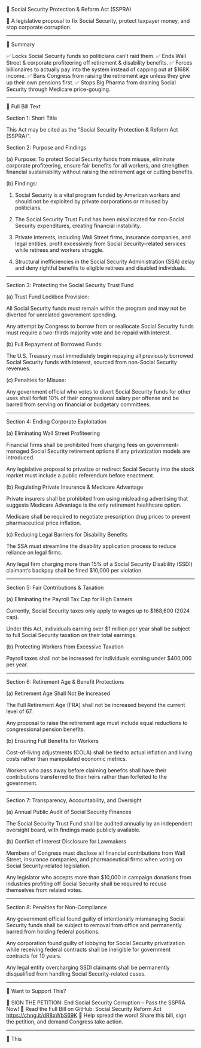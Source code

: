 📜 Social Security Protection & Reform Act (SSPRA)

🚀 A legislative proposal to fix Social Security, protect taxpayer money, and stop corporate corruption.


---

📌 Summary

✅ Locks Social Security funds so politicians can’t raid them.
✅ Ends Wall Street & corporate profiteering off retirement & disability benefits.
✅ Forces billionaires to actually pay into the system instead of capping out at $168K income.
✅ Bans Congress from raising the retirement age unless they give up their own pensions first.
✅ Stops Big Pharma from draining Social Security through Medicare price-gouging.


---

📜 Full Bill Text

Section 1: Short Title

This Act may be cited as the "Social Security Protection & Reform Act (SSPRA)".

Section 2: Purpose and Findings

(a) Purpose:
To protect Social Security funds from misuse, eliminate corporate profiteering, ensure fair benefits for all workers, and strengthen financial sustainability without raising the retirement age or cutting benefits.

(b) Findings:

1. Social Security is a vital program funded by American workers and should not be exploited by private corporations or misused by politicians.


2. The Social Security Trust Fund has been misallocated for non-Social Security expenditures, creating financial instability.


3. Private interests, including Wall Street firms, insurance companies, and legal entities, profit excessively from Social Security-related services while retirees and workers struggle.


4. Structural inefficiencies in the Social Security Administration (SSA) delay and deny rightful benefits to eligible retirees and disabled individuals.




---

Section 3: Protecting the Social Security Trust Fund

(a) Trust Fund Lockbox Provision:

All Social Security funds must remain within the program and may not be diverted for unrelated government spending.

Any attempt by Congress to borrow from or reallocate Social Security funds must require a two-thirds majority vote and be repaid with interest.


(b) Full Repayment of Borrowed Funds:

The U.S. Treasury must immediately begin repaying all previously borrowed Social Security funds with interest, sourced from non-Social Security revenues.


(c) Penalties for Misuse:

Any government official who votes to divert Social Security funds for other uses shall forfeit 10% of their congressional salary per offense and be barred from serving on financial or budgetary committees.



---

Section 4: Ending Corporate Exploitation

(a) Eliminating Wall Street Profiteering

Financial firms shall be prohibited from charging fees on government-managed Social Security retirement options if any privatization models are introduced.

Any legislative proposal to privatize or redirect Social Security into the stock market must include a public referendum before enactment.


(b) Regulating Private Insurance & Medicare Advantage

Private insurers shall be prohibited from using misleading advertising that suggests Medicare Advantage is the only retirement healthcare option.

Medicare shall be required to negotiate prescription drug prices to prevent pharmaceutical price inflation.


(c) Reducing Legal Barriers for Disability Benefits

The SSA must streamline the disability application process to reduce reliance on legal firms.

Any legal firm charging more than 15% of a Social Security Disability (SSDI) claimant’s backpay shall be fined $10,000 per violation.



---

Section 5: Fair Contributions & Taxation

(a) Eliminating the Payroll Tax Cap for High Earners

Currently, Social Security taxes only apply to wages up to $168,600 (2024 cap).

Under this Act, individuals earning over $1 million per year shall be subject to full Social Security taxation on their total earnings.


(b) Protecting Workers from Excessive Taxation

Payroll taxes shall not be increased for individuals earning under $400,000 per year.



---

Section 6: Retirement Age & Benefit Protections

(a) Retirement Age Shall Not Be Increased

The Full Retirement Age (FRA) shall not be increased beyond the current level of 67.

Any proposal to raise the retirement age must include equal reductions to congressional pension benefits.


(b) Ensuring Full Benefits for Workers

Cost-of-living adjustments (COLA) shall be tied to actual inflation and living costs rather than manipulated economic metrics.

Workers who pass away before claiming benefits shall have their contributions transferred to their heirs rather than forfeited to the government.



---

Section 7: Transparency, Accountability, and Oversight

(a) Annual Public Audit of Social Security Finances

The Social Security Trust Fund shall be audited annually by an independent oversight board, with findings made publicly available.


(b) Conflict of Interest Disclosure for Lawmakers

Members of Congress must disclose all financial contributions from Wall Street, insurance companies, and pharmaceutical firms when voting on Social Security-related legislation.

Any legislator who accepts more than $10,000 in campaign donations from industries profiting off Social Security shall be required to recuse themselves from related votes.



---

Section 8: Penalties for Non-Compliance

Any government official found guilty of intentionally mismanaging Social Security funds shall be subject to removal from office and permanently barred from holding federal positions.

Any corporation found guilty of lobbying for Social Security privatization while receiving federal contracts shall be ineligible for government contracts for 10 years.

Any legal entity overcharging SSDI claimants shall be permanently disqualified from handling Social Security-related cases.



---

📢 Want to Support This?

📜 SIGN THE PETITION: End Social Security Corruption – Pass the SSPRA Now!
🔗 Read the Full Bill on GitHub: Social Security Reform Act
https://chng.it/dR8xWbS69K
📢 Help spread the word! Share this bill, sign the petition, and demand Congress take action.


---

🚀 This 

